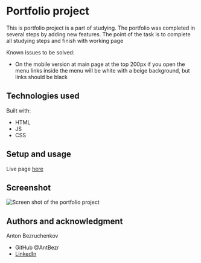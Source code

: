# Portfolio project

This is portfolio project is a part of studying. 
The portfolio was completed in several steps by adding new features.
The point of the task is to complete all studying steps and finish with working page

Known issues to be solved:
- On the mobile version at main page at the top 200px if you open the menu links inside the menu will be white with a beige background, but links should be black
## Technologies used

Built with: 

- HTML
- JS
- CSS

## Setup and usage

Live page [here](https://public.bc.fi/s2300093/portfolio/)

## Screenshot
![Screen shot of the portfolio project ](https://user-images.githubusercontent.com/117649417/225751500-3768dca9-b6eb-43e7-9f33-b851dc6700dc.png)


## Authors and acknowledgment

Anton Bezruchenkov
- GitHub @AntBezr
- [LinkedIn](https://www.linkedin.com/in/antonbezruchenkov/)

